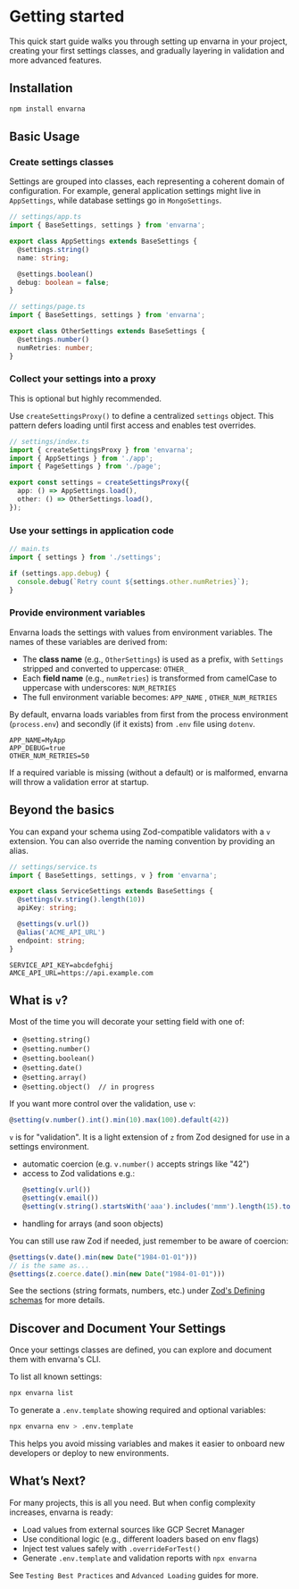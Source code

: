 # Getting started
This quick start guide walks you through setting up envarna in your project, creating your first settings classes, and gradually layering in validation and more advanced features.

## Installation

```bash
npm install envarna
```

## Basic Usage

### Create settings classes
Settings are grouped into classes, each representing a coherent domain of configuration. For example, general application settings might live in `AppSettings`, while database settings go in `MongoSettings`.

```ts
// settings/app.ts
import { BaseSettings, settings } from 'envarna';

export class AppSettings extends BaseSettings {
  @settings.string()
  name: string;

  @settings.boolean()
  debug: boolean = false;
}
```

```ts
// settings/page.ts
import { BaseSettings, settings } from 'envarna';

export class OtherSettings extends BaseSettings {
  @settings.number()
  numRetries: number;
}
```

### Collect your settings into a proxy
This is optional but highly recommended.

Use `createSettingsProxy()` to define a centralized `settings` object. This pattern defers loading until first access and enables test overrides.

```ts
// settings/index.ts
import { createSettingsProxy } from 'envarna';
import { AppSettings } from './app';
import { PageSettings } from './page';

export const settings = createSettingsProxy({
  app: () => AppSettings.load(),
  other: () => OtherSettings.load(),
});
```
 
### Use your settings in application code

```ts
// main.ts
import { settings } from './settings';

if (settings.app.debug) {
  console.debug(`Retry count ${settings.other.numRetries}`);
}
```

### Provide environment variables
Envarna loads the settings with values from environment variables. The names of these variables are derived from:

* The **class name** (e.g., `OtherSettings`) is used as a prefix, with `Settings` stripped and converted to uppercase: `OTHER_`
* Each **field name** (e.g., `numRetries`) is transformed from camelCase to uppercase with underscores: `NUM_RETRIES`
* The full environment variable becomes: `APP_NAME` , `OTHER_NUM_RETRIES`

By default, envarna loads variables from first from the process environment (`process.env`) and secondly (if it exists) from `.env` file using `dotenv`.

```plaintext
APP_NAME=MyApp
APP_DEBUG=true
OTHER_NUM_RETRIES=50
```

If a required variable is missing (without a default) or is malformed, envarna will throw a validation error at startup.

## Beyond the basics
You can expand your schema using Zod-compatible validators with a `v` extension.  You can also override the naming convention by providing an alias.

```ts
// settings/service.ts
import { BaseSettings, settings, v } from 'envarna';

export class ServiceSettings extends BaseSettings {
  @settings(v.string().length(10))
  apiKey: string;

  @settings(v.url())
  @alias('ACME_API_URL')
  endpoint: string;
}
```

```plaintext
SERVICE_API_KEY=abcdefghij
AMCE_API_URL=https://api.example.com
```

## What is `v`?
Most of the time you will decorate your setting field with one of:
* `@setting.string()`
* `@setting.number()`
* `@setting.boolean()`
* `@setting.date()`
* `@setting.array()`
* `@setting.object()  // in progress`

If you want more control over the validation, use `v`:

```ts
@setting(v.number().int().min(10).max(100).default(42))
```

`v` is for "validation".  It is a light extension of `z` from Zod designed for use in a settings environment.
* automatic coercion (e.g. `v.number()` accepts strings like "42")
* access to Zod validations e.g.:
  ```ts
  @setting(v.url())
  @setting(v.email())
  @setting(v.string().startsWith('aaa').includes('mmm').length(15).toUpperCase())
  ```
* handling for arrays (and soon objects)

You can still use raw Zod if needed, just remember to be aware of coercion:

```ts
@settings(v.date().min(new Date("1984-01-01")))
// is the same as...
@settings(z.coerce.date().min(new Date("1984-01-01")))
```

See the sections (string formats, numbers, etc.) under [Zod's Defining schemas](https://zod.dev/api?id=strings) for more details.


## Discover and Document Your Settings

Once your settings classes are defined, you can explore and document them with envarna's CLI.

To list all known settings:
```bash
npx envarna list
```

To generate a `.env.template` showing required and optional variables:
```bash
npx envarna env > .env.template
```

This helps you avoid missing variables and makes it easier to onboard new developers or deploy to new environments.



## What’s Next?

For many projects, this is all you need. But when config complexity increases, envarna is ready:

* Load values from external sources like GCP Secret Manager
* Use conditional logic (e.g., different loaders based on env flags)
* Inject test values safely with `.overrideForTest()`
* Generate `.env.template` and validation reports with `npx envarna`

See `Testing Best Practices` and `Advanced Loading` guides for more.
